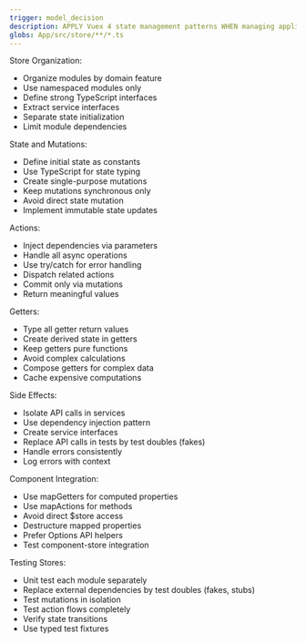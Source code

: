```yaml
---
trigger: model_decision
description: APPLY Vuex 4 state management patterns WHEN managing application state to ensure testability, maintainability, and proper separation of concerns in Vue applications
globs: App/src/store/**/*.ts
---
```


Store Organization:
- Organize modules by domain feature
- Use namespaced modules only
- Define strong TypeScript interfaces
- Extract service interfaces
- Separate state initialization
- Limit module dependencies

State and Mutations:
- Define initial state as constants
- Use TypeScript for state typing
- Create single-purpose mutations
- Keep mutations synchronous only
- Avoid direct state mutation
- Implement immutable state updates

Actions:
- Inject dependencies via parameters
- Handle all async operations
- Use try/catch for error handling
- Dispatch related actions
- Commit only via mutations
- Return meaningful values

Getters:
- Type all getter return values
- Create derived state in getters
- Keep getters pure functions
- Avoid complex calculations
- Compose getters for complex data
- Cache expensive computations

Side Effects:
- Isolate API calls in services
- Use dependency injection pattern
- Create service interfaces
- Replace API calls in tests by test doubles (fakes)
- Handle errors consistently
- Log errors with context

Component Integration:
- Use mapGetters for computed properties
- Use mapActions for methods
- Avoid direct $store access
- Destructure mapped properties
- Prefer Options API helpers
- Test component-store integration

Testing Stores:
- Unit test each module separately
- Replace external dependencies by test doubles (fakes, stubs)
- Test mutations in isolation
- Test action flows completely
- Verify state transitions
- Use typed test fixtures